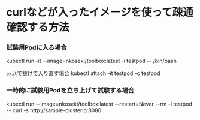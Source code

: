 # curlなどが入ったイメージを使って疎通確認する方法

### 試験用Podに入る場合
kubectl run -it --image=nkoseki/toolbox:latest -i testpod -- /bin/bash

`exit`で抜けて入り直す場合
kubectl attach -it testpod -c testpod

### 一時的に試験用Podを立ち上げて試験する場合
kubectl run --image=nkoseki/toolbox:latest --restart=Never --rm -i testpod -- curl -s http://sample-clusterip:8080


